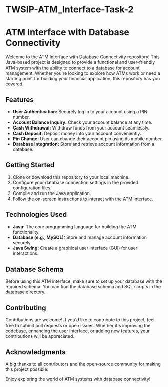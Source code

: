# TWSIP-ATM_Interface-Task-2

# ATM Interface with Database Connectivity

Welcome to the ATM Interface with Database Connectivity repository! This Java-based project is designed to provide a functional and user-friendly ATM system with the ability to connect to a database for account management. Whether you're looking to explore how ATMs work or need a starting point for building your financial application, this repository has you covered.

## Features

- **User Authentication:** Securely log in to your account using a PIN number.
- **Account Balance Inquiry:** Check your account balance at any time.
- **Cash Withdrawal:** Withdraw funds from your account seamlessly.
- **Cash Deposit:** Deposit money into your account conveniently.
- **Pin Change:** User can change their account pin using its mobile number.
- **Database Integration:** Store and retrieve account information from a database.

## Getting Started

1. Clone or download this repository to your local machine.
2. Configure your database connection settings in the provided configuration files.
3. Compile and run the Java application.
4. Follow the on-screen instructions to interact with the ATM interface.

## Technologies Used

- **Java:** The core programming language for building the ATM functionality.
- **Database (e.g., MySQL):** Store and manage account information securely.
- **Java Swing:** Create a graphical user interface (GUI) for user interactions.

## Database Schema

Before using this ATM interface, make sure to set up your database with the required schema. You can find the database schema and SQL scripts in the [database](/database) directory.

## Contributing

Contributions are welcome! If you'd like to contribute to this project, feel free to submit pull requests or open issues. Whether it's improving the codebase, enhancing the user interface, or adding new features, your contributions will be appreciated.

## Acknowledgments

A big thanks to all contributors and the open-source community for making this project possible.

Enjoy exploring the world of ATM systems with database connectivity!

